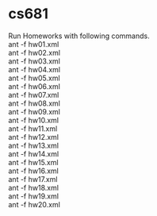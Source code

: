 # cs681
Run Homeworks with following commands. </br>
ant -f hw01.xml </br>
ant -f hw02.xml </br>
ant -f hw03.xml </br>
ant -f hw04.xml </br>
ant -f hw05.xml </br>
ant -f hw06.xml </br>
ant -f hw07.xml </br>
ant -f hw08.xml </br>
ant -f hw09.xml </br>
ant -f hw10.xml </br>
ant -f hw11.xml </br>
ant -f hw12.xml </br>
ant -f hw13.xml </br>
ant -f hw14.xml </br>
ant -f hw15.xml </br>
ant -f hw16.xml </br>
ant -f hw17.xml </br>
ant -f hw18.xml </br>
ant -f hw19.xml </br>
ant -f hw20.xml </br>